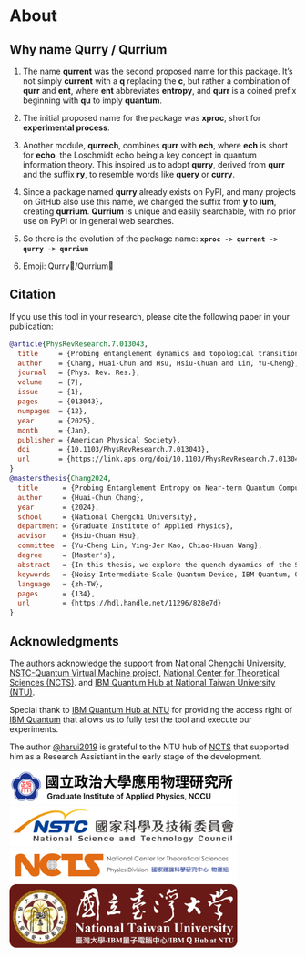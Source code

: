 # About

## Why name Qurry / Qurrium

1. The name **qurrent** was the second proposed name for this package.
   It’s not simply **current** with a **q** replacing the **c**,
   but rather a combination of **qurr** and **ent**, where **ent** abbreviates **entropy**,
   and **qurr** is a coined prefix beginning with **qu** to imply **quantum**.

2. The initial proposed name for the package was **xproc**, short for **experimental process**.

3. Another module, **qurrech**, combines **qurr** with **ech**,
   where **ech** is short for **echo**,
   the Loschmidt echo being a key concept in quantum information theory.
   This inspired us to adopt **qurry**, derived from **qurr** and the suffix **ry**,
   to resemble words like **query** or **curry**.

4. Since a package named **qurry** already exists on PyPI,
   and many projects on GitHub also use this name,
   we changed the suffix from **y** to **ium**, creating **qurrium**.
   **Qurrium** is unique and easily searchable,
   with no prior use on PyPI or in general web searches.

5. So there is the evolution of the package name:
   **`xproc -> qurrent -> qurry -> qurrium`**

6. Emoji: Qurry🍛/Qurrium📏

## Citation

If you use this tool in your research, please cite the following paper in your publication:

```bibtex
@article{PhysRevResearch.7.013043,
  title     = {Probing entanglement dynamics and topological transitions on noisy intermediate-scale quantum computers},
  author    = {Chang, Huai-Chun and Hsu, Hsiu-Chuan and Lin, Yu-Cheng},
  journal   = {Phys. Rev. Res.},
  volume    = {7},
  issue     = {1},
  pages     = {013043},
  numpages  = {12},
  year      = {2025},
  month     = {Jan},
  publisher = {American Physical Society},
  doi       = {10.1103/PhysRevResearch.7.013043},
  url       = {https://link.aps.org/doi/10.1103/PhysRevResearch.7.013043}
}
@mastersthesis{Chang2024,
  title      = {Probing Entanglement Entropy on Near-term Quantum Computers},
  author     = {Huai-Chun Chang},
  year       = {2024},
  school     = {National Chengchi University},
  department = {Graduate Institute of Applied Physics},
  advisor    = {Hsiu-Chuan Hsu},
  committee  = {Yu-Cheng Lin, Ying-Jer Kao, Chiao-Hsuan Wang},
  degree     = {Master's},
  abstract   = {In this thesis, we explore the quench dynamics of the Su–Schrieffer–Heeger (SSH) model and quantum entanglement using Noisy Intermediate-Scale Quantum (NISQ) computers, specifically on the IBM Quantum platform. We investigate the second-order Renyi entropy through randomized measurements to characterize the entanglement of quantum states. To simulate partial-dimerized quench Hamiltonians, we employ Trotter decomposition with an adaptive step size to reduce circuit depth. In the fully dimerized limit, the time evolution operator is exactly mapped to quantum gates, which minimizes noise. After applying error mitigation techniques, we find that the entanglement entropy oscillations align with theoretical predictions. Additionally, we developed a Python package called Qurry to manage workflows and facilitate parallel post-processing. Finally, we analyze the error scaling of Renyi entropy measurements and discuss the challenges encountered when simulating larger systems.},
  keywords   = {Noisy Intermediate-Scale Quantum Device, IBM Quantum, Quench dynamics, Su–Schrieffer–Heeger model, Renyi entropy, Randomized measurement, Error mitigation},
  language   = {zh-TW},
  pages      = {134},
  url        = {https://hdl.handle.net/11296/828e7d}
}

```

## Acknowledgments

The authors acknowledge the support from [National Chengchi University](https://www.nccu.edu.tw/), [NSTC-Quantum Virtual Machine project](https://www.nstc.gov.tw/), [National Center for Theoretical Sciences (NCTS)](https://phys.ncts.ntu.edu.tw/).
and [IBM Quantum Hub at National Taiwan University (NTU)](https://quantum.ntu.edu.tw/).

Special thank to [IBM Quantum Hub at NTU](https://quantum.ntu.edu.tw/) for providing the access right of [IBM Quantum](https://quantum-computing.ibm.com/) that allows us to fully test the tool and execute our experiments.

The author [@harui2019](https://github.com/harui2019/) is grateful to the NTU hub of [NCTS](https://phys.ncts.ntu.edu.tw/) that supported him as a Research Assistiant in the early stage of the development.

<a href="https://www.nccu.edu.tw/">
  <img
    src="https://raw.githubusercontent.com/harui2019/harui2019/main/docs/image/logo/NCCU_Physics_Logo.png"
    alt="National Chengchi University"
    width="400"
  >
</a>

<a href="https://www.nstc.gov.tw/">
  <img
    src="https://raw.githubusercontent.com/harui2019/harui2019/main/docs/image/logo/NSTC_Logo.png"
    alt="NSTC"
    width="400"
  >
</a>

<a href="https://phys.ncts.ntu.edu.tw/">
  <img
    src="https://raw.githubusercontent.com/harui2019/harui2019/main/docs/image/logo/NCTS_Phys_Logo.png"
    alt="National Center for Theoretical Sciences, Physics Division"
    width="400"
  >
</a>

<a href="https://quantum.ntu.edu.tw/">
  <img
    src="https://raw.githubusercontent.com/harui2019/harui2019/main/docs/image/logo/NTU_IBM_Q_Hub_Logo.png"
    alt="IBM Quantum Hub at National Taiwan University"
    width="400"
  >
</a>
